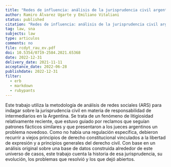 ```yaml
---
title: "Redes de influencia: análisis de la jurisprudencia civil argentina en materia de responsabilidad de intermediarios"
author: Ramiro Álvarez Ugarte y Emiliano Vitaliani
status: published
citation: "Redes de influencia: análisis de la jurisprudencia civil argentina en materia de responsabilidad de intermediarios, Revista Chilena de Derecho y Tecnología, Vol. 11, No. 2, 147-182, doi 10.5354/0719-2584.2021.65368 (2022)"
tag: law, sna
subjects: law
type: articulos
comments: no
file: rcdyt_rau_ev.pdf 
doi: 10.5354/0719-2584.2021.65368
date: 2022-12-31
delivery_date: 2021-11-11
acceptance_date: 2022-06-28
publishdate: 2022-12-31
filter:
  - erb
  - markdown
  - rubypants
---
```


Este trabajo utiliza la metodología de análisis de redes sociales (ARS) para indagar sobre la jurisprudencia civil en materia de responsabilidad de intermediarios en la Argentina. Se trata de un fenómeno de litigiosidad relativamente reciente, que estuvo guiado por reclamos que seguían patrones fácticos similares y que presentaron a los jueces argentinos un problema novedoso. Como no había una regulación específica, debieron recurrir a viejos principios de derecho constitucional vinculados a la libertad de expresión y a principios generales del derecho civil. Con base en un análisis original sobre una base de datos construida alrededor de este universo de casos, este trabajo cuenta la historia de esa jurisprudencia, su evolución, los problemas que resolvió y los que dejó abiertos.
